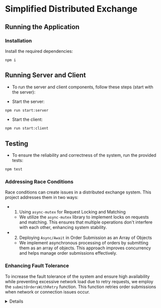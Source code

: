 # Simplified Distributed Exchange


## Running the Application

### Installation
Install the required dependencies:
```bash
npm i
```
## Running Server and Client
* To run the server and client components, follow these steps (start with the server):

* Start the server:
```bash
npm run start:server
```
* Start the client:
```bash
npm run start:client
```
## Testing
* To ensure the reliability and correctness of the system, run the provided tests:
```bash
npm test
```
### Addressing Race Conditions
Race conditions can create issues in a distributed exchange system. This project addresses them in two ways:

* 1. Using `async-mutex` for Request Locking and Matching
   - We utilize the `async-mutex` library to implement locks on requests and matching. This ensures that multiple operations don't interfere with each other, enhancing system stability.

* 2. Deploying `Async/Await` in Order Submission as an Array of Objects
   - We implement asynchronous processing of orders by submitting them as an array of objects. This approach improves concurrency and helps manage order submissions effectively.

### Enhancing Fault Tolerance
To increase the fault tolerance of the system and ensure high availability while preventing excessive network load due to retry requests, we employ the `submitOrdersWithRetry` function. This function retries order submissions when network or connection issues occur.

<details>
   <summary> Details </summary>

### Orders
* Orders should be structured as objects with the following properties:
```javascript
   {
    orderId: 3,
    symbol: 'ETH', 
    quantity: 50,
    price: 2700.00,
    side: 'sell',
    orderType: 'market', 
  }
```
### Output
* The output messages fall into three main categories when no errors occur:
* 1- Order Successfully Added to Order Book
```bash
Your sell  order for 50 ETH has been added to the order book. You are at the front of the queue.
```
* 2- Order Added to Queue. This message indicates that your order has been added to a queue, and you're in a specific position within that queue.
```bash
Your sell order for 50 BTC  has been added to the order book. You are in position 2 in the queue.
```
* 3- Order Matched for Exchange. This message signifies that your order found a match for an exchange, so it didn't go into the queue and was processed immediately.
```bash
Your purchase of 50 sell has been successfully completed.
```
</details>